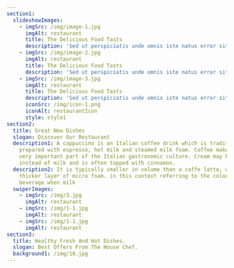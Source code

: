 ```yaml
---
section1:
  slideshowImages:
    - imgSrc: /img/image-1.jpg
      imgAlt: restaurant
      title: The Delicious Food Tasts
      description: 'Sed ut perspiciatis unde omnis iste natus error sit voluptatem accusantium doloremque laudantium, totam rem aperiam. Sed ut perspiciatis unde omnis iste natus error sit voluptatem accusantium'
    - imgSrc: /img/image-2.jpg
      imgAlt: restaurant
      title: The Delicious Food Tasts
      description: 'Sed ut perspiciatis unde omnis iste natus error sit voluptatem accusantium doloremque laudantium, totam rem aperiam. Sed ut perspiciatis unde omnis iste natus error sit voluptatem accusantium'
    - imgSrc: /img/image-3.jpg
      imgAlt: restaurant
      title: The Delicious Food Tasts
      description: 'Sed ut perspiciatis unde omnis iste natus error sit voluptatem accusantium doloremque laudantium, totam rem aperiam. Sed ut perspiciatis unde omnis iste natus error sit voluptatem accusantium'
      iconSrc: /img/icon-1.png
      iconAlt: restaurantIcon
      style: style1
section2:
  title: Great New Dishes
  slogan: Discover Our Restaurant
  description1: A cappuccino is an Italian coffee drink which is traditionally
    prepared with espresso, hot milk and steamed milk foam. Coffee makes up a
    very important part of the Italian gastronomic culture. Cream may be used
    instead of milk and is often topped with cinnamon.
  description2: It is typically smaller in volume than a caffe latte, with a
    thicker layer of micro foam. in this context referring to the color of the
    beverage when milk
  swiperImages:
    - imgSrc: /img/3.jpg
      imgAlt: restaurant
    - imgSrc: /img/1-1.jpg
      imgAlt: restaurant
    - imgSrc: /img/1-1.jpg
      imgAlt: restaurant
section3:
  title: Healthy Fresh And Hot Dishes.
  slogan: Best Offers From The House Chef.
  background1: /img/10.jpg
---
```

